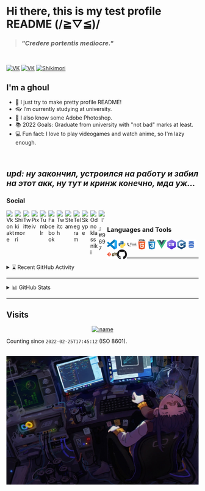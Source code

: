 # Hi there, this is my test profile README (/≧▽≦)/

> ### _"Credere portentis mediocre."_

<br>

[![VK](https://img.shields.io/badge/VK-link-0077FF?style=for-the-badge&logo=vk&logoColor=9cf)][vk]
[![VK](https://img.shields.io/badge/Telegram-link-%2326A5E4?style=for-the-badge&logo=telegram)][telegram]
[![Shikimori](<https://img.shields.io/badge/(%EF%BE%89%E2%97%95%E3%83%AE%E2%97%95)%EF%BE%89*:%EF%BD%A5%EF%BE%9F%E2%9C%A7-%E3%81%8A%E3%81%8B%E3%81%88%E3%82%8A%E3%81%AA%E3%81%95%E3%81%84-ff69b4?style=for-the-badge&logo=shikimori&logoColor=white>)](https://shikimori.one/)

## I'm a ghoul

- 💚 I just try to make pretty profile README!
- 👓 I’m currently studying at university.
- 💼 I also know some Adobe Photoshop.
- 📚 2022 Goals: Graduate from university with "not bad" marks at least.
- 💻 Fun fact: I love to play videogames and watch anime, so I'm lazy enough.

<br>

## _upd: ну закончил, устроился на работу и забил на этот акк, ну тут и кринж конечно, мда уж..._

### Social

[<img align="left" title="Vkonakte" width="22px" src="https://cdn.jsdelivr.net/npm/simple-icons@v3/icons/vk.svg"/>][vk]
[<img align="left" title="Shikimori" width="22px" src="https://cdn.jsdelivr.net/npm/simple-icons@v3/icons/shikimori.svg"/>][shikimori]
[<img align="left" title="Twitter" width="22px" src="https://cdn.jsdelivr.net/npm/simple-icons@v3/icons/twitter.svg"/>][twitter]
[<img align="left" title="Pixiv" width="22px" src="https://cdn.jsdelivr.net/npm/simple-icons@v3/icons/pixiv.svg"/>][pixiv]
[<img align="left" title="Tumblr" width="22px" src="https://cdn.jsdelivr.net/npm/simple-icons@v3/icons/tumblr.svg"/>][tumblr]
[<img align="left" title="Facebook" width="22px" src="https://cdn.jsdelivr.net/npm/simple-icons@v3/icons/facebook.svg"/>][facebook]
[<img align="left" title="Twitch" width="22px" src="https://cdn.jsdelivr.net/npm/simple-icons@v3/icons/twitch.svg"/>][twitch]
[<img align="left" title="Steam" width="22px" src="https://cdn.jsdelivr.net/npm/simple-icons@v3/icons/steam.svg"/>][steam]
[<img align="left" title="Telegram" width="22px" src="https://cdn.jsdelivr.net/npm/simple-icons@v3/icons/telegram.svg"/>][telegram]
[<img align="left" title="Skype" width="22px" src="https://cdn.jsdelivr.net/npm/simple-icons@v3/icons/skype.svg"/>][skype]
[<img align="left" title="Odnoklassniki" width="22px" src="https://cdn.jsdelivr.net/npm/simple-icons@v3/icons/odnoklassniki.svg"/>][ok]
<img align="left" title="『 』#9697" width="22px" src="https://cdn.jsdelivr.net/npm/simple-icons@v3/icons/discord.svg"/>

<br>

### Languages and Tools

<img align="left" title="Visual Studio Code" width="26px" src="https://raw.githubusercontent.com/github/explore/80688e429a7d4ef2fca1e82350fe8e3517d3494d/topics/visual-studio-code/visual-studio-code.png"/>
<img align="left" title="Python" width="26px" src="https://raw.githubusercontent.com/github/explore/80688e429a7d4ef2fca1e82350fe8e3517d3494d/topics/python/python.png"/>
<img align="left" title="Flask" width="26px" src="https://raw.githubusercontent.com/github/explore/80688e429a7d4ef2fca1e82350fe8e3517d3494d/topics/flask/flask.png"/>
<img align="left" title="HTML" width="26px" src="https://raw.githubusercontent.com/github/explore/80688e429a7d4ef2fca1e82350fe8e3517d3494d/topics/html/html.png"/>
<img align="left" title="CSS" width="26px" src="https://raw.githubusercontent.com/github/explore/80688e429a7d4ef2fca1e82350fe8e3517d3494d/topics/css/css.png"/>
<img align="left" title="Vue" width="26px" src="https://raw.githubusercontent.com/github/explore/80688e429a7d4ef2fca1e82350fe8e3517d3494d/topics/vue/vue.png"/>
<img align="left" title="C#" width="26px" src="https://raw.githubusercontent.com/github/explore/80688e429a7d4ef2fca1e82350fe8e3517d3494d/topics/csharp/csharp.png"/>
<img align="left" title="C++" width="26px" src="https://raw.githubusercontent.com/github/explore/80688e429a7d4ef2fca1e82350fe8e3517d3494d/topics/cpp/cpp.png"/>
<img align="left" title="SQL" width="26px" src="https://raw.githubusercontent.com/github/explore/80688e429a7d4ef2fca1e82350fe8e3517d3494d/topics/sql/sql.png"/>
<img align="left" title="Git" width="26px" src="https://raw.githubusercontent.com/github/explore/80688e429a7d4ef2fca1e82350fe8e3517d3494d/topics/git/git.png"/>
<img align="left" title="GitHub" width="26px" src="https://raw.githubusercontent.com/github/explore/78df643247d429f6cc873026c0622819ad797942/topics/github/github.png"/>

<br>
<br>

---

<details>
    <summary>⌛ Recent GitHub Activity</summary>

<!--START_SECTION:activity-->

1. ❗️ Closed issue [#2](https://github.com/wtrghux/wtrghux/issues/2) in [wtrghux/wtrghux](https://github.com/wtrghux/wtrghux)
2. 🗣 Commented on [#2](https://github.com/wtrghux/wtrghux/issues/2) in [wtrghux/wtrghux](https://github.com/wtrghux/wtrghux)
3. 🗣 Commented on [#2](https://github.com/wtrghux/wtrghux/issues/2) in [wtrghux/wtrghux](https://github.com/wtrghux/wtrghux)
4. 🗣 Commented on [#2](https://github.com/wtrghux/wtrghux/issues/2) in [wtrghux/wtrghux](https://github.com/wtrghux/wtrghux)
5. ❗️ Opened issue [#2](https://github.com/wtrghux/wtrghux/issues/2) in [wtrghux/wtrghux](https://github.com/wtrghux/wtrghux)
<!--END_SECTION:activity-->

</details>

---

<details>
    <summary>📊 GitHub Stats</summary>

<img align="middle" alt="KameXia's GitHub Stats" src="https://github-readme-stats.vercel.app/api?username=wtrghux&show_icons=true&hide_border=true&theme=cobalt" />

</details>

---

## Visits

<p align="center">
    <a href="https://count.getloli.com/">
        <img src="https://count.getloli.com/get/@f1d8a298f5910503cc5098dc992a85e7?theme=gelbooru" alt=":name" />
    </a>
</p>

Counting since `2022-02-25T17:45:12` (ISO 8601).

<br>

<img align="middle" title="Nice image" src="media/image.jpg"/>

[vk]: https://vk.com/kamexia
[shikimori]: https://shikimori.one/KameXia
[twitter]: https://twitter.com/wtrghux
[pixiv]: https://www.pixiv.net/en/users/21408682
[tumblr]: http://kamexia.tumblr.com/
[facebook]: https://www.facebook.com/wtrghux/
[twitch]: https://www.twitch.tv/constantine_wtrghux
[steam]: https://steamcommunity.com/id/KameXia/
[telegram]: https://t.me/KameXia
[skype]: https://join.skype.com/invite/HaUDCGZyksVG
[ok]: https://ok.ru/profile/588875756555
